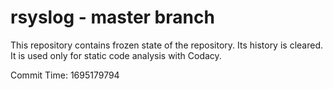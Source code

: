 # rsyslog - master branch

This repository contains frozen state of the repository.
Its history is cleared. It is used only for static code
analysis with Codacy.

Commit Time: 1695179794